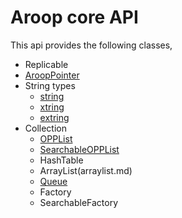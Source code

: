 Aroop core API
=================

This api provides the following classes,

- Replicable 
- [AroopPointer](arooppointer.md)
- String types
	- [string](xtring.md#string)
	- [xtring](xtring.md#xtring)
	- [extring](xtring.md#extring)
- Collection
	- [OPPList](opplist.md)
	- [SearchableOPPList](opplist.md#searchableopplist)
	- HashTable
	- ArrayList(arraylist.md)
	- [Queue](queue.md)
	- Factory
	- SearchableFactory

